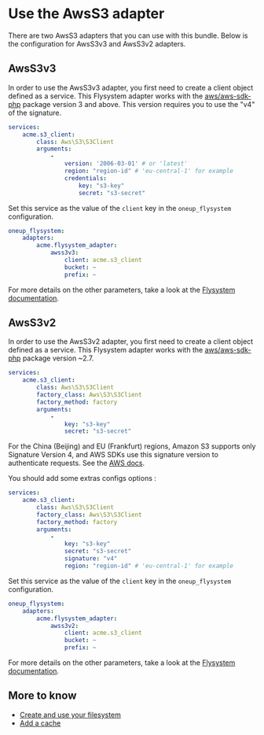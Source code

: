 # Use the AwsS3 adapter

There are two AwsS3 adapters that you can use with this bundle. Below is the configuration for AwsS3v3 and AwsS3v2 adapters.

## AwsS3v3

In order to use the AwsS3v3 adapter, you first need to create
a client object defined as a service. This Flysystem adapter
works with the [aws/aws-sdk-php](https://packagist.org/packages/aws/aws-sdk-php) package version 3 and above. 
This version requires you to use the "v4" of the signature.

```yml
services:
    acme.s3_client:
        class: Aws\S3\S3Client
        arguments:
            -
                version: '2006-03-01' # or 'latest'
                region: "region-id" # 'eu-central-1' for example
                credentials:
                    key: "s3-key"
                    secret: "s3-secret"
```

Set this service as the value of the `client` key in the `oneup_flysystem` configuration.

```yml
oneup_flysystem:
    adapters:
        acme.flysystem_adapter:
            awss3v3:
                client: acme.s3_client
                bucket: ~
                prefix: ~
```

For more details on the other parameters, take a look at the [Flysystem documentation](http://flysystem.thephpleague.com/adapter/aws-s3-v3/).

## AwsS3v2

In order to use the AwsS3v2 adapter, you first need to create
a client object defined as a service. This Flysystem adapter
works with the [aws/aws-sdk-php](https://packagist.org/packages/aws/aws-sdk-php) package version ~2.7.

```yml
services:
    acme.s3_client:
        class: Aws\S3\S3Client
        factory_class: Aws\S3\S3Client
        factory_method: factory
        arguments:
            -
                key: "s3-key"
                secret: "s3-secret"
```

For the China (Beijing) and EU (Frankfurt) regions, Amazon S3 supports only Signature Version 4, and AWS SDKs use this signature version to authenticate requests. See the [AWS docs](http://docs.aws.amazon.com/AmazonS3/latest/dev/UsingAWSSDK.html).

You should add some extras configs options :

```yml
services:
    acme.s3_client:
        class: Aws\S3\S3Client
        factory_class: Aws\S3\S3Client
        factory_method: factory
        arguments:
            -
                key: "s3-key"
                secret: "s3-secret"
                signature: "v4"
                region: "region-id" # 'eu-central-1' for example
```

Set this service as the value of the `client` key in the `oneup_flysystem` configuration.

```yml
oneup_flysystem:
    adapters:
        acme.flysystem_adapter:
            awss3v2:
                client: acme.s3_client
                bucket: ~
                prefix: ~
```

For more details on the other parameters, take a look at the [Flysystem documentation](http://flysystem.thephpleague.com/adapter/aws-s3-v2/).

## More to know
* [Create and use your filesystem](filesystem_create.md)
* [Add a cache](filesystem_cache.md)
